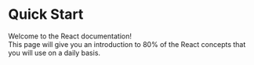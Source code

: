 # Quick Start

Welcome to the React documentation!  
This page will give you an introduction to 80% of the React concepts that you will use on a daily basis.
